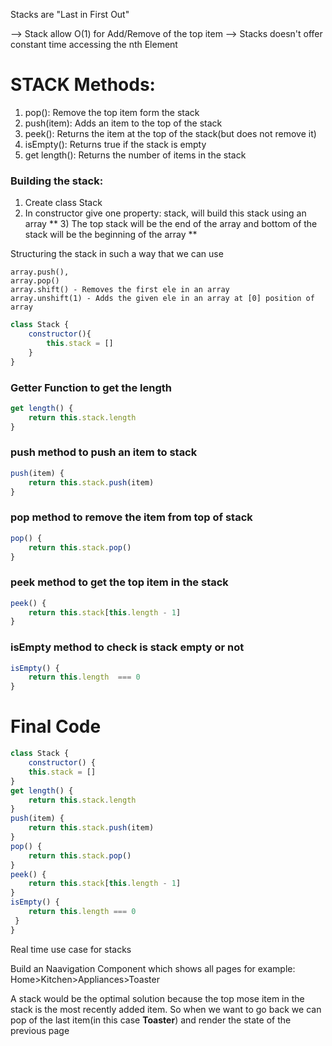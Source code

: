 Stacks are 
"Last in First Out"

--> Stack allow O(1) for Add/Remove of the top item
--> Stacks doesn't offer constant time accessing the nth Element

# STACK Methods:
1) pop(): Remove the top item form the stack
2) push(item): Adds an item to the top of the stack
3) peek(): Returns the item at the top of the stack(but does not remove it)
4) isEmpty(): Returns true if the stack is empty
5) get length(): Returns the number of items in the stack 


### Building the stack:
1) Create class Stack
2) In constructor give one property: stack, will build this stack using an array
** 3) The top stack will be the end of the array and bottom of the stack will be the beginning of the array **

Structuring the stack in such a way that we can use 
```
array.push(), 
array.pop()
array.shift() - Removes the first ele in an array
array.unshift(1) - Adds the given ele in an array at [0] position of array 
```

```javascript
class Stack {
    constructor(){
        this.stack = []
    }
}
```

### Getter Function to get the length

```javascript
get length() {
    return this.stack.length
}
```

### push method to push an item to stack
```javascript
push(item) {
    return this.stack.push(item)
}
```

### pop method to remove the item from top of stack
```javascript
pop() {
    return this.stack.pop()
}
```

### peek method to get the top item in the stack
```javascript
peek() {
    return this.stack[this.length - 1]
}
```


### isEmpty method to check is stack empty or not
```javascript
isEmpty() {
    return this.length  === 0
}
```


# Final Code

```javascript
class Stack {
    constructor() {
    this.stack = []
}
get length() {
    return this.stack.length
}
push(item) {
    return this.stack.push(item)
}
pop() {
    return this.stack.pop()
}
peek() {
    return this.stack[this.length - 1]
}
isEmpty() {
    return this.length === 0
 }
}
```

Real time use case for stacks

Build an Naavigation Component which shows all pages for example:
Home>Kitchen>Appliances>Toaster

A stack would be the optimal solution because the top mose item in the stack is the most recently added item.
So when we want to go back we can pop of the last item(in this case **Toaster**) and render the state of the previous page
